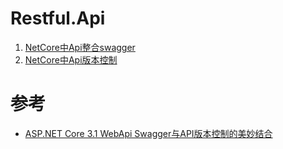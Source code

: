 # Restful.Api
1. [NetCore中Api整合swagger](swagger.md)
2. [NetCore中Api版本控制](api-version.md)

# 参考
* [ASP.NET Core 3.1 WebApi Swagger与API版本控制的美妙结合](https://www.quarkbook.com/?p=793)
